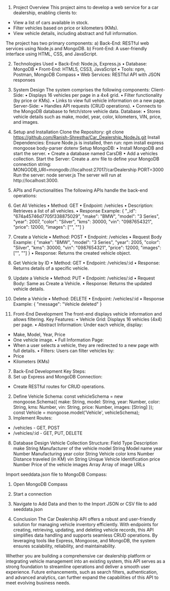 1. Project Overview
This project aims to develop a web service for a car dealership, enabling clients to:
-	View a list of cars available in stock.
-	Filter vehicles based on price or kilometers (KMs).
-	View vehicle details, including abstract and full information.

The project has two primary components:
a)	Back-End: RESTful web services using Node.js and MongoDB.
b)	Front-End: A user-friendly interface using HTML, CSS, and JavaScript.

2. Technologies Used
•	Back-End: Node.js, Express.js
•	Database: MongoDB
•	Front-End: HTML5, CSS3, JavaScript
•	Tools: npm, Postman, MongoDB Compass
•	Web Services: RESTful API with JSON responses

3. System Design
The system comprises the following components:
Client-Side:
•	Displays 16 vehicles per page in a 4x4 grid.
•	Filter functionality (by price or KMs).
•	Links to view full vehicle information on a new page.
Server-Side:
•	Handles API requests (CRUD operations).
•	Connects to the MongoDB database to fetch/store vehicle data.
Database:
•	Stores vehicle details such as make, model, year, color, kilometers, VIN, price, and images.

4. Setup and Installation
Clone the Repository:
git clone <https://github.com/Ranish-Shrestha/Car_Dealership_NodeJs.git>
Install Dependencies: 
Ensure Node.js is installed, then run:
npm install express mongoose body-parser dotenv
Setup MongoDB:
•	Install MongoDB and start the server.
•	Create a database named CarsDB
•	Add a vehicles collection.
Start the Server: Create a .env file to define your MongoDB connection string:
MONGODB_URI=mongodb://localhost:27017/carDealership
PORT=3000
Run the server:
node server.js
The server will run at http://localhost:3000.

5. APIs and Functionalities
The following APIs handle the back-end operations:
1. Get All Vehicles
•	Method: GET
•	Endpoint: /vehicles
•	Description: Retrieves a list of all vehicles.
•	Response Example:
  {
    "_id": "674a45746d7705f338875029",
    "make": "BMW",
    "model": "3 Series",
    "year": 2007,
    "color": "Silver",
    "kms": 30000,
    "vin": "0987654321",
    "price": 12000,
    "images": ["<image-url1>", "<image-url2>"]
  }
2. Create a Vehicle
•	Method: POST
•	Endpoint: /vehicles
•	Request Body Example:
{
  "make": "BMW",
  "model": "3 Series",
  "year": 2005,
  "color": "Silver",
  "kms": 30000,
  "vin": "0987654321",
  "price": 12000,
  "images": ["<image-url1>", "<image-url2>"]
}
•	Response: Returns the created vehicle object.
3. Get Vehicle by ID
•	Method: GET
•	Endpoint: /vehicles/:id
•	Response: Returns details of a specific vehicle.
4. Update a Vehicle
•	Method: PUT
•	Endpoint: /vehicles/:id
•	Request Body: Same as Create a Vehicle.
•	Response: Returns the updated vehicle details.
5. Delete a Vehicle
•	Method: DELETE
•	Endpoint: /vehicles/:id
•	Response Example:
{
  "message": "Vehicle deleted"
}

6. Front-End Development
The front-end displays vehicle information and allows filtering.
Key Features:
•	Vehicle Grid: Displays 16 vehicles (4x4) per page.
•	Abstract Information: Under each vehicle, display:
-	Make, Model, Year, Price
-	One vehicle image.
•	Full Information Page:
-	When a user selects a vehicle, they are redirected to a new page with full details.
•	Filters: Users can filter vehicles by:
-	Price
-	Kilometers (KMs)

7. Back-End Development
Key Steps:
1.	Set up Express and MongoDB Connection:
-	Create RESTful routes for CRUD operations.
2.	Define Vehicle Schema:
const vehicleSchema = new mongoose.Schema({
    make: String,
    model: String,
    year: Number,
    color: String,
    kms: Number,
    vin: String,
    price: Number,
    images: [String]
});
const Vehicle = mongoose.model('Vehicle', vehicleSchema);
3.	Implement Routes:
-	/vehicles - GET, POST
-	/vehicles/:id - GET, PUT, DELETE

8. Database Design
Vehicle Collection Structure:
Field	Type	Description
make	String	Manufacturer of the vehicle
model	String	Model name
year	Number	Manufacturing year
color	String	Vehicle color
kms	Number	Distance traveled (in KM)
vin	String	Unique Vehicle Identification
price	Number	Price of the vehicle
images	Array	Array of image URLs


Import seeddata.json file to MongoDB Compass:
1.	Open MongoDB Compass
2.	Start a connection
3.	Navigate to Add Data and then to the Import JSON or CSV file to add seeddata.json


9. Conclusion
The Car Dealership API offers a robust and user-friendly solution for managing vehicle inventory efficiently. With endpoints for creating, retrieving, updating, and deleting vehicle records, this API simplifies data handling and supports seamless CRUD operations. By leveraging tools like Express, Mongoose, and MongoDB, the system ensures scalability, reliability, and maintainability.

Whether you are building a comprehensive car dealership platform or integrating vehicle management into an existing system, this API serves as a strong foundation to streamline operations and deliver a smooth user experience. Future enhancements, such as search filters, authentication, and advanced analytics, can further expand the capabilities of this API to meet evolving business needs.
